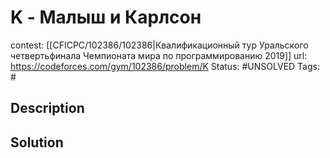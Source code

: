 # K - Малыш и Карлсон

contest: [[CFICPC/102386/102386|Квалификационный тур Уральского четвертьфинала Чемпионата мира по программированию 2019]]
url: https://codeforces.com/gym/102386/problem/K
Status: #UNSOLVED
Tags: #

## Description

## Solution

